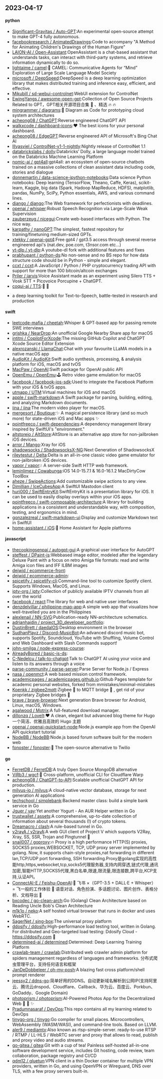 ## 2023-04-17

#### python
* [Significant-Gravitas / Auto-GPT](https://github.com/Significant-Gravitas/Auto-GPT):An experimental open-source attempt to make GPT-4 fully autonomous.
* [facebookresearch / AnimatedDrawings](https://github.com/facebookresearch/AnimatedDrawings):Code to accompany "A Method for Animating Children's Drawings of the Human Figure"
* [LAION-AI / Open-Assistant](https://github.com/LAION-AI/Open-Assistant):OpenAssistant is a chat-based assistant that understands tasks, can interact with third-party systems, and retrieve information dynamically to do so.
* [lightaime / camel](https://github.com/lightaime/camel):🐫
CAMEL: Communicative Agents for “Mind” Exploration of Large Scale Language Model Society
* [microsoft / DeepSpeed](https://github.com/microsoft/DeepSpeed):DeepSpeed is a deep learning optimization library that makes distributed training and inference easy, efficient, and effective.
* [Mikubill / sd-webui-controlnet](https://github.com/Mikubill/sd-webui-controlnet):WebUI extension for ControlNet
* [EwingYangs / awesome-open-gpt](https://github.com/EwingYangs/awesome-open-gpt):Collection of Open Source Projects Related to GPT，GPT相关开源项目合集
🚀
、精选
🔥
🔥
* [mingrammer / diagrams](https://github.com/mingrammer/diagrams):🎨
Diagram as Code for prototyping cloud system architectures
* [acheong08 / ChatGPT](https://github.com/acheong08/ChatGPT):Reverse engineered ChatGPT API
* [walkxcode / dashboard-icons](https://github.com/walkxcode/dashboard-icons):❤️
The best icons for your personal dashboard.
* [acheong08 / EdgeGPT](https://github.com/acheong08/EdgeGPT):Reverse engineered API of Microsoft's Bing Chat AI
* [lllyasviel / ControlNet-v1-1-nightly](https://github.com/lllyasviel/ControlNet-v1-1-nightly):Nightly release of ControlNet 1.1
* [databrickslabs / dolly](https://github.com/databrickslabs/dolly):Databricks’ Dolly, a large language model trained on the Databricks Machine Learning Platform
* [nomic-ai / gpt4all](https://github.com/nomic-ai/gpt4all):gpt4all: an ecosystem of open-source chatbots trained on a massive collections of clean assistant data including code, stories and dialogue
* [donnemartin / data-science-ipython-notebooks](https://github.com/donnemartin/data-science-ipython-notebooks):Data science Python notebooks: Deep learning (TensorFlow, Theano, Caffe, Keras), scikit-learn, Kaggle, big data (Spark, Hadoop MapReduce, HDFS), matplotlib, pandas, NumPy, SciPy, Python essentials, AWS, and various command lines.
* [django / django](https://github.com/django/django):The Web framework for perfectionists with deadlines.
* [openai / whisper](https://github.com/openai/whisper):Robust Speech Recognition via Large-Scale Weak Supervision
* [zauberzeug / nicegui](https://github.com/zauberzeug/nicegui):Create web-based interfaces with Python. The nice way.
* [karpathy / nanoGPT](https://github.com/karpathy/nanoGPT):The simplest, fastest repository for training/finetuning medium-sized GPTs.
* [xtekky / openai-gpt4](https://github.com/xtekky/openai-gpt4):Free gpt4 / gpt3.5 access through several reverse engineered api's (nat.dev, poe.com, t3nsor.com etc...)
* [yt-dlp / yt-dlp](https://github.com/yt-dlp/yt-dlp):A youtube-dl fork with additional features and fixes
* [prabhupant / python-ds](https://github.com/prabhupant/python-ds):No non-sense and no BS repo for how data structure code should be in Python - simple and elegant.
* [ccxt / ccxt](https://github.com/ccxt/ccxt):A JavaScript / Python / PHP cryptocurrency trading API with support for more than 100 bitcoin/altcoin exchanges
* [Priler / jarvis](https://github.com/Priler/jarvis):Voice Assistant made as an experiment using Silero TTS + Vosk STT + Picovoice Porcupine + ChatGPT.
* [coqui-ai / TTS](https://github.com/coqui-ai/TTS):🐸
💬
- a deep learning toolkit for Text-to-Speech, battle-tested in research and production

#### swift
* [leetcode-mafia / cheetah](https://github.com/leetcode-mafia/cheetah):Whisper & GPT-based app for passing remote SWE interviews
* [grishka / NearDrop](https://github.com/grishka/NearDrop):An unofficial Google Nearby Share app for macOS
* [intitni / CopilotForXcode](https://github.com/intitni/CopilotForXcode):The missing GitHub Copilot and ChatGPT Xcode Source Editor Extension
* [alexrozanski / LlamaChat](https://github.com/alexrozanski/LlamaChat):Chat with your favourite LLaMA models in a native macOS app
* [AudioKit / AudioKit](https://github.com/AudioKit/AudioKit):Swift audio synthesis, processing, & analysis platform for iOS, macOS and tvOS
* [MacPaw / OpenAI](https://github.com/MacPaw/OpenAI):Swift package for OpenAI public API
* [OpenEmu / OpenEmu](https://github.com/OpenEmu/OpenEmu):🕹
Retro video game emulation for macOS
* [facebook / facebook-ios-sdk](https://github.com/facebook/facebook-ios-sdk):Used to integrate the Facebook Platform with your iOS & tvOS apps.
* [utmapp / UTM](https://github.com/utmapp/UTM):Virtual machines for iOS and macOS
* [apple / swift-markdown](https://github.com/apple/swift-markdown):A Swift package for parsing, building, editing, and analyzing Markdown documents.
* [iina / iina](https://github.com/iina/iina):The modern video player for macOS.
* [mergesort / Boutique](https://github.com/mergesort/Boutique):✨
A magical persistence library (and so much more) for state-driven iOS and Mac apps
✨
* [pointfreeco / swift-dependencies](https://github.com/pointfreeco/swift-dependencies):A dependency management library inspired by SwiftUI's "environment."
* [altstoreio / AltStore](https://github.com/altstoreio/AltStore):AltStore is an alternative app store for non-jailbroken iOS devices.
* [arror / Mango](https://github.com/arror/Mango):Xray for iOS
* [shadowsocks / ShadowsocksX-NG](https://github.com/shadowsocks/ShadowsocksX-NG):Next Generation of ShadowsocksX
* [rileytestut / Delta](https://github.com/rileytestut/Delta):Delta is an all-in-one classic video game emulator for non-jailbroken iOS devices.
* [vapor / vapor](https://github.com/vapor/vapor):💧
A server-side Swift HTTP web framework.
* [leminlimez / Cowabunga](https://github.com/leminlimez/Cowabunga):iOS 14.0-15.7.1 & 16.0-16.1.2 MacDirtyCow ToolBox
* [aheze / SwipeActions](https://github.com/aheze/SwipeActions):Add customizable swipe actions to any view.
* [Dimillian / IceCubesApp](https://github.com/Dimillian/IceCubesApp):A SwiftUI Mastodon client
* [huri000 / SwiftEntryKit](https://github.com/huri000/SwiftEntryKit):SwiftEntryKit is a presentation library for iOS. It can be used to easily display overlays within your iOS apps.
* [pointfreeco / swift-composable-architecture](https://github.com/pointfreeco/swift-composable-architecture):A library for building applications in a consistent and understandable way, with composition, testing, and ergonomics in mind.
* [gonzalezreal / swift-markdown-ui](https://github.com/gonzalezreal/swift-markdown-ui):Display and customize Markdown text in SwiftUI
* [home-assistant / iOS](https://github.com/home-assistant/iOS):📱
Home Assistant for Apple platforms

#### javascript
* [thecookingsenpai / autogpt-gui](https://github.com/thecookingsenpai/autogpt-gui):A graphical user interface for AutoGPT
* [steffest / DPaint-js](https://github.com/steffest/DPaint-js):Webbased image editor, modeled after the legendary Deluxe Paint with a focus on retro Amiga file formats: read and write Amiga icon files and IFF ILBM images
* [dejwid / ecommerce-front](https://github.com/dejwid/ecommerce-front):
* [dejwid / ecommerce-admin](https://github.com/dejwid/ecommerce-admin):
* [spicetify / spicetify-cli](https://github.com/spicetify/spicetify-cli):Command-line tool to customize Spotify client. Supports Windows, MacOS, and Linux.
* [iptv-org / iptv](https://github.com/iptv-org/iptv):Collection of publicly available IPTV channels from all over the world
* [facebook / react](https://github.com/facebook/react):The library for web and native user interfaces
* [denzdelvillar / philippine-map-app](https://github.com/denzdelvillar/philippine-map-app):A simple web app that visualizes how well-travelled you are in the Philippines
* [alexlenail / NN-SVG](https://github.com/alexlenail/NN-SVG):Publication-ready NN-architecture schematics.
* [adrianhajdin / project_3D_developer_portfolio](https://github.com/adrianhajdin/project_3D_developer_portfolio):
* [DustinBrett / daedalOS](https://github.com/DustinBrett/daedalOS):Desktop environment in the browser
* [SudhanPlayz / Discord-MusicBot](https://github.com/SudhanPlayz/Discord-MusicBot):An advanced discord music bot, supports Spotify, Soundcloud, YouTube with Shuffling, Volume Control and Web Dashboard with Slash Commands support!
* [john-smilga / node-express-course](https://github.com/john-smilga/node-express-course):
* [AlreadyBored / basic-js-ds](https://github.com/AlreadyBored/basic-js-ds):
* [C-Nedelcu / talk-to-chatgpt](https://github.com/C-Nedelcu/talk-to-chatgpt):Talk to ChatGPT AI using your voice and listen to its answers through a voice
* [parse-community / parse-server](https://github.com/parse-community/parse-server):Parse Server for Node.js / Express
* [nasa / openmct](https://github.com/nasa/openmct):A web based mission control framework.
* [academicpages / academicpages.github.io](https://github.com/academicpages/academicpages.github.io):Github Pages template for academic personal websites, forked from mmistakes/minimal-mistakes
* [Koenkk / zigbee2mqtt](https://github.com/Koenkk/zigbee2mqtt):Zigbee
🐝
to MQTT bridge
🌉
, get rid of your proprietary Zigbee bridges
🔨
* [brave / brave-browser](https://github.com/brave/brave-browser):Next generation Brave browser for Android, Linux, macOS, Windows.
* [agalwood / Motrix](https://github.com/agalwood/Motrix):A full-featured download manager.
* [dillonzq / LoveIt](https://github.com/dillonzq/LoveIt):❤️
A clean, elegant but advanced blog theme for Hugo 一个简洁、优雅且高效的 Hugo 主题
* [openai / openai-quickstart-node](https://github.com/openai/openai-quickstart-node):Node.js example app from the OpenAI API quickstart tutorial
* [NodeBB / NodeBB](https://github.com/NodeBB/NodeBB):Node.js based forum software built for the modern web
* [fonoster / fonoster](https://github.com/fonoster/fonoster):🚀
The open-source alternative to Twilio

#### go
* [FerretDB / FerretDB](https://github.com/FerretDB/FerretDB):A truly Open Source MongoDB alternative
* [ViRb3 / wgcf](https://github.com/ViRb3/wgcf):🚤
Cross-platform, unofficial CLI for Cloudflare Warp
* [acheong08 / ChatGPT-to-API](https://github.com/acheong08/ChatGPT-to-API):Scalable unofficial ChatGPT API for production.
* [milvus-io / milvus](https://github.com/milvus-io/milvus):A cloud-native vector database, storage for next generation AI applications
* [techschool / simplebank](https://github.com/techschool/simplebank):Backend master class: build a simple bank service in Go
* [Jguer / yay](https://github.com/Jguer/yay):Yet another Yogurt - An AUR Helper written in Go
* [trustwallet / assets](https://github.com/trustwallet/assets):A comprehensive, up-to-date collection of information about several thousands (!) of crypto tokens.
* [Dreamacro / clash](https://github.com/Dreamacro/clash):A rule-based tunnel in Go.
* [v2rayA / v2rayA](https://github.com/v2rayA/v2rayA):A web GUI client of Project V which supports V2Ray, Xray, SS, SSR, Trojan and Pingtunnel
🚀
* [snail007 / goproxy](https://github.com/snail007/goproxy):🔥
Proxy is a high performance HTTP(S) proxies, SOCKS5 proxies,WEBSOCKET, TCP, UDP proxy server implemented by golang. Now, it supports chain-style proxies,nat forwarding in different lan,TCP/UDP port forwarding, SSH forwarding.Proxy是golang实现的高性能http,https,websocket,tcp,socks5代理服务器,支持内网穿透,链式代理,通讯加密,智能HTTP,SOCKS5代理,黑白名单,限速,限流量,限连接数,跨平台,KCP支持,认证API。
* [ConnectAI-E / Feishu-OpenAI](https://github.com/ConnectAI-E/Feishu-OpenAI):🎒
飞书 ×（GPT-3.5 + DALL·E + Whisper）= 飞一般的工作体验
🚀
语音对话、角色扮演、多话题讨论、图片创作、表格分析、文档导出
🚀
* [bxcodec / go-clean-arch](https://github.com/bxcodec/go-clean-arch):Go (Golang) Clean Architecture based on Reading Uncle Bob's Clean Architecture
* [m1k1o / neko](https://github.com/m1k1o/neko):A self hosted virtual browser that runs in docker and uses WebRTC.
* [SagerNet / sing-box](https://github.com/SagerNet/sing-box):The universal proxy platform
* [ddosify / ddosify](https://github.com/ddosify/ddosify):High-performance load testing tool, written in Golang. For distributed and Geo-targeted load testing: Ddosify Cloud - https://ddosify.com
🚀
* [determined-ai / determined](https://github.com/determined-ai/determined):Determined: Deep Learning Training Platform
* [crawlab-team / crawlab](https://github.com/crawlab-team/crawlab):Distributed web crawler admin platform for spiders management regardless of languages and frameworks. 分布式爬虫管理平台，支持任何语言和框架
* [JanDeDobbeleer / oh-my-posh](https://github.com/JanDeDobbeleer/oh-my-posh):A blazing fast cross platform/shell prompt renderer
* [jeessy2 / ddns-go](https://github.com/jeessy2/ddns-go):简单好用的DDNS。自动更新域名解析到公网IP(支持阿里云、腾讯云dnspod、Cloudflare、Callback、华为云、百度云、Porkbun、GoDaddy、Google Domain)
* [photoprism / photoprism](https://github.com/photoprism/photoprism):AI-Powered Photos App for the Decentralized Web
🌈
💎
✨
* [Pradumnasaraf / DevOps](https://github.com/Pradumnasaraf/DevOps):This repo contains all my learning related to DevOps
* [tinygo-org / tinygo](https://github.com/tinygo-org/tinygo):Go compiler for small places. Microcontrollers, WebAssembly (WASM/WASI), and command-line tools. Based on LLVM.
* [aler9 / mediamtx](https://github.com/aler9/mediamtx):Also known as rtsp-simple-server. ready-to-use RTSP / RTMP / LL-HLS / WebRTC server and proxy that allows to read, publish and proxy video and audio streams.
* [go-gitea / gitea](https://github.com/go-gitea/gitea):Git with a cup of tea! Painless self-hosted all-in-one software development service, includes Git hosting, code review, team collaboration, package registry and CI/CD
* [qdm12 / gluetun](https://github.com/qdm12/gluetun):VPN client in a thin Docker container for multiple VPN providers, written in Go, and using OpenVPN or Wireguard, DNS over TLS, with a few proxy servers built-in.
